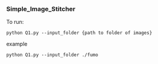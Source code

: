 ### Simple_Image_Stitcher

To run:
```
python Q1.py --input_folder {path to folder of images}
```

example
```
python Q1.py --input_folder ./fumo
```
